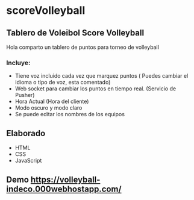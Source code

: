 # scoreVolleyball
## Tablero de Voleibol  Score Volleyball
Hola comparto un tablero de puntos para torneo de volleyball
### Incluye:
- Tiene voz incluido cada vez que marquez puntos ( Puedes cambiar el idioma o tipo de voz, esta comentado)
- Web socket para cambiar los puntos en tiempo real. (Servicio de Pusher)
- Hora Actual (Hora del cliente)
- Modo oscuro y modo claro
- Se puede editar los nombres de los equipos

## Elaborado 
- HTML
- CSS
- JavaScript 

## Demo https://volleyball-indeco.000webhostapp.com/
